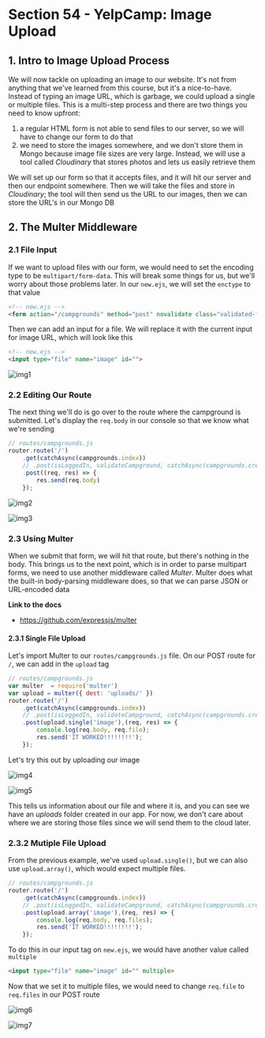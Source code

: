 # Section 54 - YelpCamp: Image Upload

## 1. Intro to Image Upload Process

We will now tackle on uploading an image to our website. It's not from anything that we've learned from this course, but it's a nice-to-have. Instead of typing an image URL, which is garbage, we could upload a single or multiple files. This is a multi-step process and there are two things you need to know upfront:

1. a regular HTML form is not able to send files to our server, so we will have to change our form to do that
2. we need to store the images somewhere, and we don't store them in Mongo because image file sizes are very large. Instead, we will use a tool called _Cloudinary_ that stores photos and lets us easily retrieve them

We will set up our form so that it accepts files, and it will hit our server and then our endpoint somewhere. Then we will take the files and store in _Cloudinary_; the tool will then send us the URL to our images, then we can store the URL's in our Mongo DB

## 2. The Multer Middleware

### 2.1 File Input

If we want to upload files with our form, we would need to set the encoding type to be `multipart/form-data`. This will break some things for us, but we'll worry about those problems later. In our `new.ejs`, we will set the `enctype` to that value

```html
<!-- new.ejs -->
<form action="/campgrounds" method="post" novalidate class="validated-form" enctype="multipart/form-data">
```

Then we can add an input for a file. We will replace it with the current input for image URL, which will look like this

```html
<!-- new.ejs -->
<input type="file" name="image" id="">
```

![img1](https://github.com/Brian-E-Nguyen/Web-Dev-Bootcamp-2020/blob/54-YelpCamp-Image-Upload/54-YelpCamp-Image-Upload/img-for-notes/img1.jpg?raw=true)

### 2.2 Editing Our Route

The next thing we'll do is go over to the route where the campground is submitted. Let's display the `req.body` in our console so that we know what we're sending

```js
// routes/campgrounds.js
router.route('/')
    .get(catchAsync(campgrounds.index))
    // .post(isLoggedIn, validateCampground, catchAsync(campgrounds.createCampground));
    .post((req, res) => {
        res.send(req.body)
    });
```

![img2](https://github.com/Brian-E-Nguyen/Web-Dev-Bootcamp-2020/blob/54-YelpCamp-Image-Upload/54-YelpCamp-Image-Upload/img-for-notes/img2.jpg?raw=true)

![img3](https://github.com/Brian-E-Nguyen/Web-Dev-Bootcamp-2020/blob/54-YelpCamp-Image-Upload/54-YelpCamp-Image-Upload/img-for-notes/img3.jpg?raw=true)

### 2.3 Using Multer

When we submit that form, we will hit that route, but there's nothing in the body. This brings us to the next point, which is in order to parse multipart forms, we need to use another middleware called _Multer_. Multer does what the built-in body-parsing middleware does, so that we can parse JSON or URL-encoded data

**Link to the docs**

- https://github.com/expressjs/multer

#### 2.3.1 Single File Upload

Let's import Multer to our `routes/campgrounds.js` file. On our POST route for `/`, we can add in the `upload` tag

```js
// routes/campgrounds.js
var multer  = require('multer')
var upload = multer({ dest: 'uploads/' })
router.route('/')
    .get(catchAsync(campgrounds.index))
    // .post(isLoggedIn, validateCampground, catchAsync(campgrounds.createCampground));
    .post(upload.single('image'),(req, res) => {
        console.log(req.body, req.file);
        res.send('IT WORKED!!!!!!!!');
    });
```

Let's try this out by uploading our image

![img4](https://github.com/Brian-E-Nguyen/Web-Dev-Bootcamp-2020/blob/54-YelpCamp-Image-Upload/54-YelpCamp-Image-Upload/img-for-notes/img4.jpg?raw=true)

![img5](https://github.com/Brian-E-Nguyen/Web-Dev-Bootcamp-2020/blob/54-YelpCamp-Image-Upload/54-YelpCamp-Image-Upload/img-for-notes/img5.jpg?raw=true)

This tells us information about our file and where it is, and you can see we have an _uploads_ folder created in our app. For now, we don't care about where we are storing those files since we will send them to the cloud later.

### 2.3.2 Mutiple File Upload

From the previous example, we've used `upload.single()`, but we can also use `upload.array()`, which would expect multiple files. 

```js
// routes/campgrounds.js
router.route('/')
    .get(catchAsync(campgrounds.index))
    // .post(isLoggedIn, validateCampground, catchAsync(campgrounds.createCampground));
    .post(upload.array('image'),(req, res) => {
        console.log(req.body, req.files);
        res.send('IT WORKED!!!!!!!!');
    });
```

To do this in our input tag on `new.ejs`, we would have another value called `multiple`

```html
<input type="file" name="image" id="" multiple>
```

Now that we set it to multiple files, we would need to change `req.file` to `req.files` in our POST route

![img6](https://github.com/Brian-E-Nguyen/Web-Dev-Bootcamp-2020/blob/54-YelpCamp-Image-Upload/54-YelpCamp-Image-Upload/img-for-notes/img6.jpg?raw=true)

![img7](https://github.com/Brian-E-Nguyen/Web-Dev-Bootcamp-2020/blob/54-YelpCamp-Image-Upload/54-YelpCamp-Image-Upload/img-for-notes/img7.jpg?raw=true)
